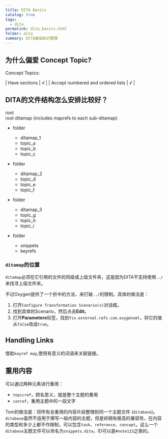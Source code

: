 ```yaml
---
title: DITA Basics
catalog: true
tags: 
  - dita
permalink: dita_basics.html
folder: dita
summary: DITA基础知识整理
---
```


## 为什么偏爱 Concept Topic?

Concept Topics:

| Have sections | √ |
| Accept numbered and ordered lists | √ |

## DITA的文件结构怎么安排比较好？

root  
root ditamap (includes maprefs to each sub-ditamap)  
 - folder
      - ditamap_1
      - topic_a
      - topic_b
      - topic_c

 - folder
      - ditamap_2
      - topic_d
      - topic_e
      - topic_f
 - folder
      - ditamap_3
      - topic_g
      - topic_h
      - topic_i
 - folder
      - snippets
      - keyrefs

### `ditamap`的位置

`ditamap`必须在它引用的文件的同级或上级文件夹，这是因为DITA不支持使用`../`来找寻上级文件夹。

不过Oxygen提供了一个折中的方法，来打破`../`的限制。具体的做法是：

1.  打开`Configure Transformation Scenario(s)`对话框。
2.  找到具体的Scenario，然后点击**Edit**。
3.  打开**Parameters**标签，找到`fix.external.refs.com.oxygenxml`，将它的值从`false`改成`true`。

## Handling Links

借助`keyref map`,使用有意义的词语来关联链接。

## 重用内容

可以通过两种元素进行重用：

- `topicref`，顾名思义，就是整个主题的重用
- `conref`，重用主题中的一段文字

Tom的做法是：将所有会重用的内容片段整理到同一个主题文件 (`ditabase`)。`ditabase`虽然不适用于撰写一般内容的主题，但是却拥有极高的兼容性，在内容的类型和多少上都不作限制，可以包含`task`、`reference`、`concept`。这么一个`ditabase`主题文件可以命名为`snippets.dita`，ID可以是`#note123`之类的。
